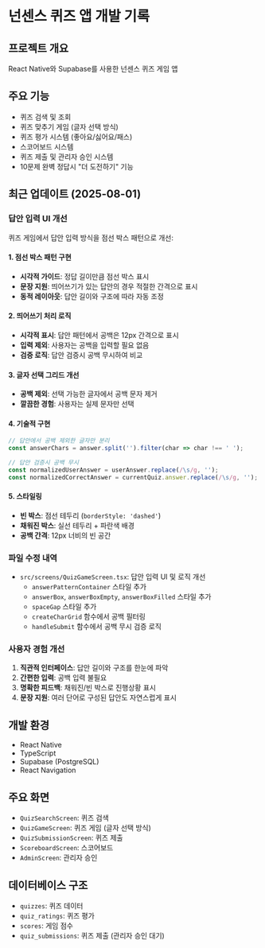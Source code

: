 # 넌센스 퀴즈 앱 개발 기록

## 프로젝트 개요
React Native와 Supabase를 사용한 넌센스 퀴즈 게임 앱

## 주요 기능
- 퀴즈 검색 및 조회
- 퀴즈 맞추기 게임 (글자 선택 방식)
- 퀴즈 평가 시스템 (좋아요/싫어요/패스)
- 스코어보드 시스템
- 퀴즈 제출 및 관리자 승인 시스템
- 10문제 완벽 정답시 "더 도전하기" 기능

## 최근 업데이트 (2025-08-01)

### 답안 입력 UI 개선
퀴즈 게임에서 답안 입력 방식을 점선 박스 패턴으로 개선:

#### 1. 점선 박스 패턴 구현
- **시각적 가이드**: 정답 길이만큼 점선 박스 표시
- **문장 지원**: 띄어쓰기가 있는 답안의 경우 적절한 간격으로 표시
- **동적 레이아웃**: 답안 길이와 구조에 따라 자동 조정

#### 2. 띄어쓰기 처리 로직
- **시각적 표시**: 답안 패턴에서 공백은 12px 간격으로 표시
- **입력 제외**: 사용자는 공백을 입력할 필요 없음
- **검증 로직**: 답안 검증시 공백 무시하여 비교

#### 3. 글자 선택 그리드 개선
- **공백 제외**: 선택 가능한 글자에서 공백 문자 제거
- **깔끔한 경험**: 사용자는 실제 문자만 선택

#### 4. 기술적 구현
```typescript
// 답안에서 공백 제외한 글자만 분리
const answerChars = answer.split('').filter(char => char !== ' ');

// 답안 검증시 공백 무시
const normalizedUserAnswer = userAnswer.replace(/\s/g, '');
const normalizedCorrectAnswer = currentQuiz.answer.replace(/\s/g, '');
```

#### 5. 스타일링
- **빈 박스**: 점선 테두리 (`borderStyle: 'dashed'`)
- **채워진 박스**: 실선 테두리 + 파란색 배경
- **공백 간격**: 12px 너비의 빈 공간

### 파일 수정 내역
- `src/screens/QuizGameScreen.tsx`: 답안 입력 UI 및 로직 개선
  - `answerPatternContainer` 스타일 추가
  - `answerBox`, `answerBoxEmpty`, `answerBoxFilled` 스타일 추가
  - `spaceGap` 스타일 추가
  - `createCharGrid` 함수에서 공백 필터링
  - `handleSubmit` 함수에서 공백 무시 검증 로직

### 사용자 경험 개선
1. **직관적 인터페이스**: 답안 길이와 구조를 한눈에 파악
2. **간편한 입력**: 공백 입력 불필요
3. **명확한 피드백**: 채워진/빈 박스로 진행상황 표시
4. **문장 지원**: 여러 단어로 구성된 답안도 자연스럽게 표시

## 개발 환경
- React Native
- TypeScript
- Supabase (PostgreSQL)
- React Navigation

## 주요 화면
- `QuizSearchScreen`: 퀴즈 검색
- `QuizGameScreen`: 퀴즈 게임 (글자 선택 방식)
- `QuizSubmissionScreen`: 퀴즈 제출
- `ScoreboardScreen`: 스코어보드
- `AdminScreen`: 관리자 승인

## 데이터베이스 구조
- `quizzes`: 퀴즈 데이터
- `quiz_ratings`: 퀴즈 평가
- `scores`: 게임 점수
- `quiz_submissions`: 퀴즈 제출 (관리자 승인 대기)
